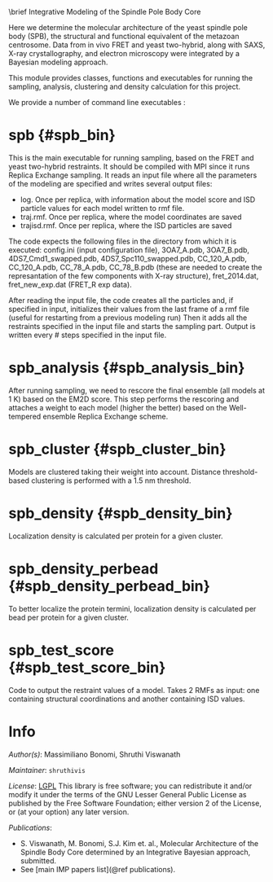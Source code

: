\brief Integrative Modeling of the Spindle Pole Body Core

Here we determine the molecular architecture of the yeast spindle pole body (SPB), 
the structural and functional equivalent of the metazoan centrosome. 
Data from in vivo FRET and yeast two-hybrid, along with SAXS, X-ray crystallography, 
and electron microscopy were integrated by a Bayesian modeling approach. 

This module provides classes, functions and executables for running the sampling, analysis, clustering
and density calculation for this project.

We provide a number of command line executables :

# spb {#spb_bin}
This is the main executable for running sampling, based on the FRET and yeast two-hybrid restraints. 
It should be compiled with MPI since it runs Replica Exchange sampling.
It reads an input file where all the parameters of the modeling are specified and writes several output files:
- log. Once per replica, with information about the model score and ISD particle values for each
  model written to rmf file.
- traj.rmf. Once per replica, where the model coordinates are saved
- trajisd.rmf. Once per replica, where the ISD particles are saved

The code expects the following files in the directory from which it is executed:
config.ini (input configuration file), 3OA7_A.pdb, 3OA7_B.pdb, 4DS7_Cmd1_swapped.pdb, 4DS7_Spc110_swapped.pdb, 
CC_120_A.pdb, CC_120_A.pdb, CC_78_A.pdb, CC_78_B.pdb 
(these are needed to create the represantation of the few components with X-ray structure),
fret_2014.dat, fret_new_exp.dat (FRET_R exp data).

After reading the input file, the code creates all the particles and, if specified in input,
initializes their values from the last frame of a rmf file (useful for restarting from a previous modeling run)
Then it adds all the restraints specified in the input file and starts the sampling part.
Output is written every # steps specified in the input file.

# spb_analysis {#spb_analysis_bin}
After running sampling, we need to rescore the final ensemble (all models at 1 K) based on the EM2D score. 
This step performs the rescoring and attaches a weight to each model (higher the better) based on the Well-tempered ensemble Replica Exchange scheme. 

# spb_cluster {#spb_cluster_bin}
Models are clustered taking their weight into account. Distance threshold-based clustering is performed with a 1.5 nm threshold. 

# spb_density {#spb_density_bin}
Localization density is calculated per protein for a given cluster.

# spb_density_perbead {#spb_density_perbead_bin}
To better localize the protein termini, localization density is calculated per bead per protein for a given cluster.

# spb_test_score {#spb_test_score_bin}
Code to output the restraint values of a model. Takes 2 RMFs as input: one containing structural coordinations and another containing  ISD values. 

# Info

_Author(s)_: Massimiliano Bonomi, Shruthi Viswanath

_Maintainer_: `shruthivis`

_License_: [LGPL](http://www.gnu.org/licenses/old-licenses/lgpl-2.1.html)
This library is free software; you can redistribute it and/or
modify it under the terms of the GNU Lesser General Public
License as published by the Free Software Foundation; either
version 2 of the License, or (at your option) any later version.

_Publications_:
- S. Viswanath, M. Bonomi, S.J. Kim et. al., Molecular Architecture of the Spindle Body Core determined by an Integrative Bayesian approach, submitted.  
- See [main IMP papers list](@ref publications).
